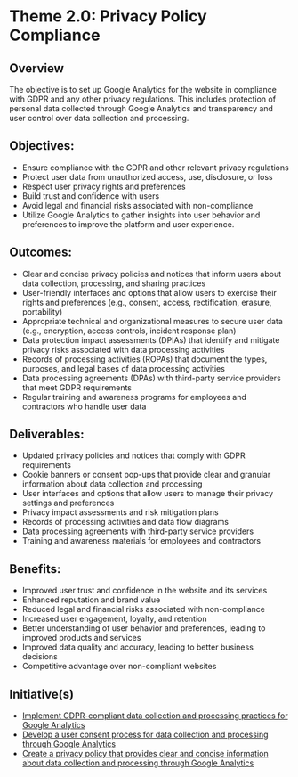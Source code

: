 # Theme 2.0: Privacy Policy Compliance

## Overview
The objective is to set up Google Analytics for the website in compliance with GDPR and any other privacy regulations. This includes 
protection of personal data collected through Google Analytics and transparency and user control over data collection and processing.

## Objectives:
* Ensure compliance with the GDPR and other relevant privacy regulations
* Protect user data from unauthorized access, use, disclosure, or loss
* Respect user privacy rights and preferences
* Build trust and confidence with users
* Avoid legal and financial risks associated with non-compliance
* Utilize Google Analytics to gather insights into user behavior and preferences to improve the platform and user experience.

## Outcomes:
* Clear and concise privacy policies and notices that inform users about data collection, processing, and sharing practices
* User-friendly interfaces and options that allow users to exercise their rights and preferences (e.g., consent, access, rectification, erasure, portability)
* Appropriate technical and organizational measures to secure user data (e.g., encryption, access controls, incident response plan)
* Data protection impact assessments (DPIAs) that identify and mitigate privacy risks associated with data processing activities
* Records of processing activities (ROPAs) that document the types, purposes, and legal bases of data processing activities
* Data processing agreements (DPAs) with third-party service providers that meet GDPR requirements
* Regular training and awareness programs for employees and contractors who handle user data

## Deliverables:
* Updated privacy policies and notices that comply with GDPR requirements
* Cookie banners or consent pop-ups that provide clear and granular information about data collection and processing
* User interfaces and options that allow users to manage their privacy settings and preferences
* Privacy impact assessments and risk mitigation plans
* Records of processing activities and data flow diagrams
* Data processing agreements with third-party service providers
* Training and awareness materials for employees and contractors

## Benefits:
* Improved user trust and confidence in the website and its services
* Enhanced reputation and brand value
* Reduced legal and financial risks associated with non-compliance
* Increased user engagement, loyalty, and retention
* Better understanding of user behavior and preferences, leading to improved products and services
* Improved data quality and accuracy, leading to better business decisions
* Competitive advantage over non-compliant websites

## Initiative(s)
* [Implement GDPR-compliant data collection and processing practices for Google Analytics](initiatives/initiative_privpolicy1.md)
* [Develop a user consent process for data collection and processing through Google Analytics](initiatives/initiative_privpolicy2.md)
* [Create a privacy policy that provides clear and concise information about data collection and processing through Google Analytics](initiatives/initiative_privpolicy3.md)
